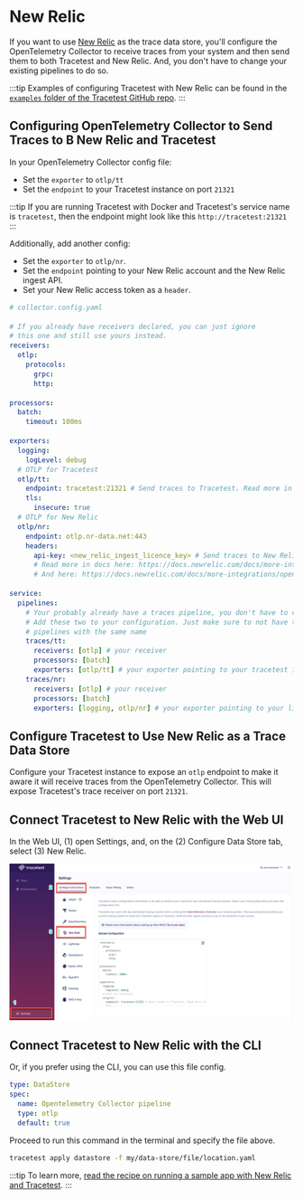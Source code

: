 # New Relic

If you want to use [New Relic](https://newrelic.com/) as the trace data store, you'll configure the OpenTelemetry Collector to receive traces from your system and then send them to both Tracetest and New Relic. And, you don't have to change your existing pipelines to do so.

:::tip
Examples of configuring Tracetest with New Relic can be found in the [`examples` folder of the Tracetest GitHub repo](https://github.com/kubeshop/tracetest/tree/main/examples).
:::

## Configuring OpenTelemetry Collector to Send Traces to B New Relic and Tracetest

In your OpenTelemetry Collector config file:

- Set the `exporter` to `otlp/tt`
- Set the `endpoint` to your Tracetest instance on port `21321`

:::tip
If you are running Tracetest with Docker and Tracetest's service name is `tracetest`, then the endpoint might look like this `http://tracetest:21321`
:::

Additionally, add another config:

- Set the `exporter` to `otlp/nr`.
- Set the `endpoint` pointing to your New Relic account and the New Relic ingest API.
- Set your New Relic access token as a `header`.

```yaml
# collector.config.yaml

# If you already have receivers declared, you can just ignore
# this one and still use yours instead.
receivers:
  otlp:
    protocols:
      grpc:
      http:

processors:
  batch:
    timeout: 100ms

exporters:
  logging:
    logLevel: debug
  # OTLP for Tracetest
  otlp/tt:
    endpoint: tracetest:21321 # Send traces to Tracetest. Read more in docs here:  https://docs.tracetest.io/configuration/connecting-to-data-stores/opentelemetry-collector
    tls:
      insecure: true
  # OTLP for New Relic
  otlp/nr:
    endpoint: otlp.nr-data.net:443
    headers:
      api-key: <new_relic_ingest_licence_key> # Send traces to New Relic.
      # Read more in docs here: https://docs.newrelic.com/docs/more-integrations/open-source-telemetry-integrations/opentelemetry/opentelemetry-setup/#collector-export
      # And here: https://docs.newrelic.com/docs/more-integrations/open-source-telemetry-integrations/opentelemetry/collector/opentelemetry-collector-basic/

service:
  pipelines:
    # Your probably already have a traces pipeline, you don't have to change it.
    # Add these two to your configuration. Just make sure to not have two
    # pipelines with the same name
    traces/tt:
      receivers: [otlp] # your receiver
      processors: [batch]
      exporters: [otlp/tt] # your exporter pointing to your tracetest instance
    traces/nr:
      receivers: [otlp] # your receiver
      processors: [batch]
      exporters: [logging, otlp/nr] # your exporter pointing to your lighstep account
```

## Configure Tracetest to Use New Relic as a Trace Data Store

Configure your Tracetest instance to expose an `otlp` endpoint to make it aware it will receive traces from the OpenTelemetry Collector. This will expose Tracetest's trace receiver on port `21321`.

## Connect Tracetest to New Relic with the Web UI

In the Web UI, (1) open Settings, and, on the (2) Configure Data Store tab, select (3) New Relic.

![NewRelic](../img/New-Relic-settings.png)

<!---![](https://res.cloudinary.com/djwdcmwdz/image/upload/v1674643685/Blogposts/Docs/screely-1674643680615_de8fry.png)-->

## Connect Tracetest to New Relic with the CLI

Or, if you prefer using the CLI, you can use this file config.

```yaml
type: DataStore
spec:
  name: Opentelemetry Collector pipeline
  type: otlp
  default: true
```

Proceed to run this command in the terminal and specify the file above.

```bash
tracetest apply datastore -f my/data-store/file/location.yaml
```

:::tip
To learn more, [read the recipe on running a sample app with New Relic and Tracetest](../../examples-tutorials/recipes/running-tracetest-with-new-relic.md).
:::
